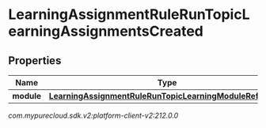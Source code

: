 # LearningAssignmentRuleRunTopicLearningAssignmentsCreated


## Properties

| Name | Type | Description | Notes |
| ------------ | ------------- | ------------- | ------------- |
| **module** | [**LearningAssignmentRuleRunTopicLearningModuleReference**](LearningAssignmentRuleRunTopicLearningModuleReference) |  |  [optional] |




_com.mypurecloud.sdk.v2:platform-client-v2:212.0.0_
